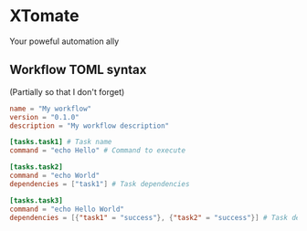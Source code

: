 # XTomate
Your poweful automation ally

## Workflow TOML syntax
(Partially so that I don't forget)

```toml
name = "My workflow"
version = "0.1.0"
description = "My workflow description"

[tasks.task1] # Task name
command = "echo Hello" # Command to execute

[tasks.task2]
command = "echo World"
dependencies = ["task1"] # Task dependencies

[tasks.task3]
command = "echo Hello World"
dependencies = [{"task1" = "success"}, {"task2" = "success"}] # Task dependencies with status
```
